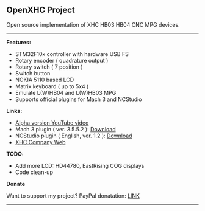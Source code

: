 OpenXHC Project
---------------

Open source implementation of XHC HB03 HB04 CNC MPG devices.


----------


**Features:**

 - STM32F10x controller with hardware USB FS
 - Rotary encoder ( quadrature output )
 - Rotary switch ( 7 position )
 - Switch button
 - NOKIA 5110 based LCD
 - Matrix keyboard ( up to 5x4 )
 - Emulate L(W)HB04 and L(W)HB03 MPG
 - Supports official plugins for Mach 3 and NCStudio

**Links:**

 - [Alpha version YouTube video][3]
 - Mach 3 plugin ( ver. 3.5.5.2 ): [Download][1]
 - NCStudio plugin ( English, ver. 1.2 ): [Download][2] 
 - [XHC Company Web][3]

**TODO:**

 - Add more LCD: HD44780, EastRising COG displays
 - Code clean-up

**Donate**

Want to support my project? PayPal donatation: [LINK][4]

----------


  [1]: http://www.cdxhctech.com/html/Driver/view_119.html
  [2]: http://www.cdxhctech.com/html/edownloads/view_94.html
  [3]: www.cdxhctech.com
  [4]: https://www.paypal.com/cgi-bin/webscr?cmd=_donations&business=fxdteam%40gmail%2ecom&lc=RU&item_name=Support%20for%20OpenXHC%20project&item_number=fxdteam%40gmail%2ecom&currency_code=USD&bn=PP%2dDonationsBF%3abtn_donateCC_LG%2egif%3aNonHosted
  [5]: http://youtu.be/CrtD9Fmc2Ks
